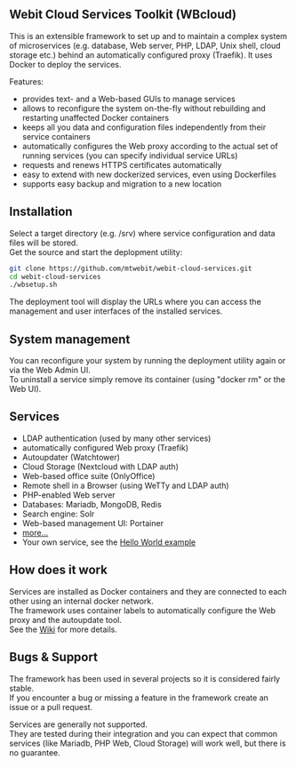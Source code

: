 ## Webit Cloud Services Toolkit (WBcloud)
This is an extensible framework to set up and to maintain a complex system of microservices (e.g. database, Web server, PHP, LDAP, Unix shell, cloud storage etc.) behind an automatically configured proxy (Traefik). It uses Docker to deploy the services.

Features:  
* provides text- and a Web-based GUIs to manage services
* allows to reconfigure the system on-the-fly without rebuilding and restarting unaffected Docker containers
* keeps all you data and configuration files independently from their service containers
* automatically configures the Web proxy according to the actual set of running services (you can specify individual service URLs)
* requests and renews HTTPS certificates automatically
* easy to extend with new dockerized services, even using Dockerfiles
* supports easy backup and migration to a new location

## Installation
Select a target directory (e.g. /srv) where service configuration and data files will be stored.  
Get the source and start the deplopment utility:  
```sh
git clone https://github.com/mtwebit/webit-cloud-services.git
cd webit-cloud-services
./wbsetup.sh
```
The deployment tool will display the URLs where you can access the management and user interfaces of the installed services.

## System management
You can reconfigure your system by running the deployment utility again or via the Web Admin UI.  
To uninstall a service simply remove its container (using "docker rm" or the Web UI).

## Services
* LDAP authentication (used by many other services)
* automatically configured Web proxy (Traefik)
* Autoupdater (Watchtower)
* Cloud Storage (Nextcloud with LDAP auth)
* Web-based office suite (OnlyOffice)
* Remote shell in a Browser (using WeTTy and LDAP auth)
* PHP-enabled Web server
* Databases: Mariadb, MongoDB, Redis
* Search engine: Solr
* Web-based management UI: Portainer
* [more...](https://github.com/mtwebit/webit-cloud-services/tree/master/services)
* Your own service, see the [Hello World example](https://github.com/mtwebit/webit-cloud-services/tree/master/services/hello-world)

## How does it work
Services are installed as Docker containers and they are connected to each other using an internal docker network.  
The framework uses container labels to automatically configure the Web proxy and the autoupdate tool.  
See the [Wiki](https://github.com/mtwebit/webit-cloud-services/wiki) for more details.

## Bugs & Support
The framework has been used in several projects so it is considered fairly stable.  
If you encounter a bug or missing a feature in the framework create an issue or a pull request.  

Services are generally not supported.  
They are tested during their integration and you can expect that common services (like Mariadb, PHP Web, Cloud Storage) will work well, but there is no guarantee.  
